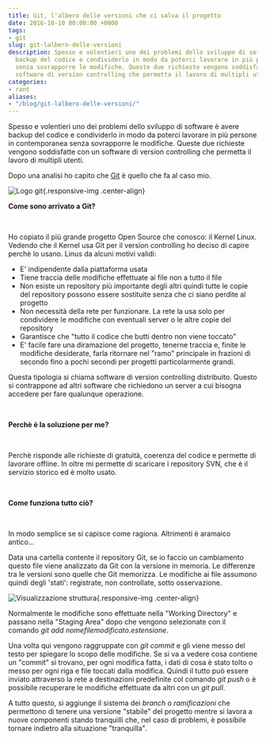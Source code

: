```yaml
---
title: Git, l'albero delle versioni che ci salva il progetto
date: 2016-10-10 00:00:00 +0000
tags:
- git
slug: git-lalbero-delle-versioni
description: Spesso e volentieri uno dei problemi dello sviluppo di software è avere
  backup del codice e condividerlo in modo da poterci lavorare in più persone in contemporanea
  senza sovrapporre le modifiche. Queste due richieste vengono soddisfatte con un
  software di version controlling che permetta il lavoro di multipli utenti.
categories:
- rant
aliases:
- "/blog/git-lalbero-delle-versioni/"
---
```


Spesso e volentieri uno dei problemi dello sviluppo di software è avere
backup del codice e condividerlo in modo da poterci lavorare in più
persone in contemporanea senza sovrapporre le modifiche. Queste due
richieste vengono soddisfatte con un software di version controlling che
permetta il lavoro di multipli utenti.

Dopo una analisi ho capito che [Git](https://git-scm.com/) è quello che
fa al caso mio.

![Logo git](https://git-scm.com/images/logos/downloads/Git-Logo-2Color.png "git"){.responsive-img .center-align}



**Come sono arrivato a Git?**

 

Ho copiato il più grande progetto Open Source che conosco: il Kernel
Linux.\
Vedendo che il Kernel usa Git per il version controlling ho deciso di
capire perchè lo usano. Linus da alcuni motivi validi:

-   E' indipendente dalla piattaforma usata
-   Tiene traccia delle modifiche effettuate ai file non a tutto il file
-   Non esiste un repository più importante degli altri quindi tutte le
    copie del repository possono essere sostituite senza che ci siano
    perdite al progetto
-   Non necessità della rete per funzionare. La rete la usa solo per
    condividere le modifiche con eventuali server o le altre copie del
    repository
-   Garantisce che "tutto il codice che butti dentro non viene toccato"
-   E' facile fare una diramazione del progetto, tenerne traccia e,
    finite le modifiche desiderate, farla ritornare nel "ramo"
    principale in frazioni di secondo fino a pochi secondi per progetti
    particolarmente grandi.

Questa tipologia si chiama software di version controlling distribuito.
Questo si contrappone ad altri software che richiedono un server a cui
bisogna accedere per fare qualunque operazione.

 

**Perchè è la soluzione per me?**

 

Perchè risponde alle richieste di gratuità, coerenza del codice e
permette di lavorare offline. In oltre mi permette di scaricare i
repository SVN, che è il servizio storico ed è molto usato.

 

**Come funziona tutto ciò?**

 

In modo semplice se si capisce come ragiona. Altrimenti è aramaico
antico...

Data una cartella contente il repository Git, se io faccio un
cambiamento questo file viene analizzato da Git con la versione in
memoria. Le differenze tra le versioni sono quelle che Git memorizza. Le
modifiche ai file assumono quindi degli 'stati': registrate, non
controllate, sotto osservazione.

![Visualizzazione struttura](https://git-scm.com/book/en/v2/book/01-introduction/images/areas.png){.responsive-img .center-align}

Normalmente le modifiche sono effettuate nella "Working Directory" e
passano nella "Staging Area" dopo che vengono selezionate con il comando
*git add nomefilemodificato.estensione*.

Una volta qui vengono raggruppate con *git commit* e gli viene messo del
testo per spiegare lo scopo delle modifiche. Se si va a vedere cosa
contiene un "commit" si trovano, per ogni modifica fatta, i dati di cosa
è stato tolto o messo per ogni riga e file toccati dalla modifica.
Quindi il tutto può essere inviato attraverso la rete a destinazioni
predefinite col comando *git push* o è possibile recuperare le modifiche
effettuate da altri con un *git pull*.

A tutto questo, si aggiunge il sistema dei *branch* o *ramificazioni*
che permettono di tenere una versione "stabile" del progetto mentre si
lavora a nuove componenti stando tranquilli che, nel caso di problemi, è
possibile tornare indietro alla situazione "tranquilla".
